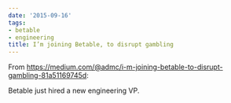```yaml
---
date: '2015-09-16'
tags:
- betable
- engineering
title: I’m joining Betable, to disrupt gambling
---
```


From https://medium.com/@admc/i-m-joining-betable-to-disrupt-gambling-81a51169745d:

Betable just hired a new engineering VP.
